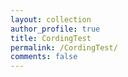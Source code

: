 ```yaml
---
layout: collection
author_profile: true
title: CordingTest
permalink: /CordingTest/
comments: false
---
```

